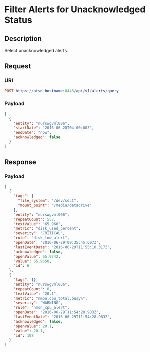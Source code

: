 # Filter Alerts for Unacknowledged Status

## Description

Select unacknowledged alerts. 

## Request

### URI
```elm
POST https://atsd_hostname:8443/api/v1/alerts/query
```
### Payload

```json
[
  {
    "entity": "nurswgvml006",
    "startDate": "2016-06-28T04:00:00Z",
    "endDate": "now",
    "acknowledged": false
  }
]
```

## Response

### Payload
```json
[
  {
    "tags": {
      "file_system": "/dev/sdc1",
      "mount_point": "/media/datadrive"
    },
    "entity": "nurswgvml006",
    "repeatCount": 557,
    "textValue": "65.966",
    "metric": "disk_used_percent",
    "severity": "CRITICAL",
    "rule": "disk_low_alert",
    "openDate": "2016-06-29T09:35:45.607Z",
    "lastEventDate": "2016-06-29T11:55:10.317Z",
    "acknowledged": false,
    "openValue": 65.9242,
    "value": 65.9658,
    "id": 6
  },
  {
    "tags": {},
    "entity": "nurswgvml006",
    "repeatCount": 0,
    "textValue": "20.1",
    "metric": "nmon.cpu_total.busy%",
    "severity": "WARNING",
    "rule": "nmon_cpu_alert",
    "openDate": "2016-06-29T11:54:28.983Z",
    "lastEventDate": "2016-06-29T11:54:28.983Z",
    "acknowledged": false,
    "openValue": 20.1,
    "value": 20.1,
    "id": 108
  }
]
```

